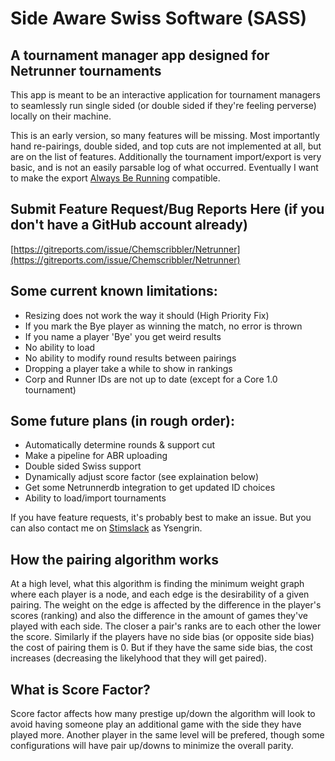 # Side Aware Swiss Software (SASS)

## A tournament manager app designed for Netrunner tournaments

This app is meant to be an interactive application for tournament managers to seamlessly run single sided (or double sided if they're feeling perverse) locally on their machine.

This is an early version, so many features will be missing. Most importantly hand re-pairings, double sided, and top cuts are not implemented at all, but are on the list of features. Additionally the tournament import/export is very basic, and is not an easily parsable log of what occurred. Eventually I want to make the export [Always Be Running](https://alwaysberunning.net/) compatible.

## Submit Feature Request/Bug Reports Here (if you don't have a GitHub account already)
[https://gitreports.com/issue/Chemscribbler/Netrunner](https://gitreports.com/issue/Chemscribbler/Netrunner)

## Some current known limitations:
- Resizing does not work the way it should (High Priority Fix)
- If you mark the Bye player as winning the match, no error is thrown
- If you name a player 'Bye' you get weird results
- No ability to load
- No ability to modify round results between pairings
- Dropping a player take a while to show in rankings
- Corp and Runner IDs are not up to date (except for a Core 1.0 tournament)

## Some future plans (in rough order):
- Automatically determine rounds & support cut
- Make a pipeline for ABR uploading
- Double sided Swiss support
- Dynamically adjust score factor (see explaination below)
- Get some Netrunnerdb integration to get updated ID choices
- Ability to load/import tournaments


If you have feature requests, it's probably best to make an issue. But you can also contact me on [Stimslack](https://www.google.com/url?q=https%3A%2F%2Fstimslackinvite.herokuapp.com%2F&sa=D&sntz=1&usg=AFQjCNGcS166Mr8z-H0l4RcoGM43C_dc5w) as Ysengrin.

## How the pairing algorithm works
At a high level, what this algorithm is finding the minimum weight graph where each player is a node, and each edge is the desirability of a given pairing. The weight on the edge is affected by the difference in the player's scores (ranking) and also the difference in the amount of games they've played with each side. The closer a pair's ranks are to each other the lower the score. Similarly if the players have no side bias (or opposite side bias) the cost of pairing them is 0. But if they have the same side bias, the cost increases (decreasing the likelyhood that they will get paired).

## What is Score Factor?

Score factor affects how many prestige up/down the algorithm will look to avoid having someone play an additional game with the side they have played more. Another player in the same level will be prefered, though some configurations will have pair up/downs to minimize the overall parity.
